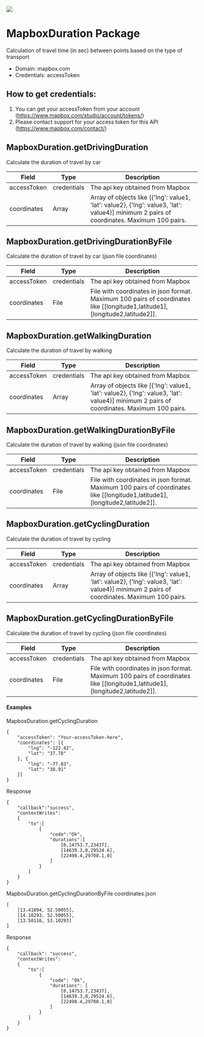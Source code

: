 [![](https://scdn.rapidapi.com/RapidAPI_banner.png)](https://rapidapi.com/package/MapboxDuration/functions?utm_source=RapidAPIGitHub_MapboxDurationFunctions&utm_medium=button&utm_content=RapidAPI_GitHub)

# MapboxDuration Package
Calculation of travel time (in sec) between points based on the type of transport
* Domain: mapbox.com
* Credentials: accessToken

## How to get credentials: 
1. You can get your accessToken from your account (https://www.mapbox.com/studio/account/tokens/)
2. Please contact support for your access token for this API (https://www.mapbox.com/contact/)
 
## MapboxDuration.getDrivingDuration
Сalculate the duration of travel by car

| Field      | Type       | Description
|------------|------------|----------
| accessToken| credentials| The api key obtained from Mapbox
| coordinates| Array      | Array of objects like [{'lng': value1, 'lat': value2}, {'lng': value3, 'lat': value4}] minimum 2 pairs of coordinates. Maximum 100 pairs.

## MapboxDuration.getDrivingDurationByFile
Сalculate the duration of travel by car (json file coordinates)

| Field      | Type       | Description
|------------|------------|----------
| accessToken| credentials| The api key obtained from Mapbox
| coordinates| File       | File with coordinates in json format. Maximum 100 pairs of coordinates like [[longitude1,latitude1], [longitude2,latitude2]].

## MapboxDuration.getWalkingDuration
Сalculate the duration of travel by walking

| Field      | Type       | Description
|------------|------------|----------
| accessToken| credentials| The api key obtained from Mapbox
| coordinates| Array      | Array of objects like [{'lng': value1, 'lat': value2}, {'lng': value3, 'lat': value4}] minimum 2 pairs of coordinates. Maximum 100 pairs.

## MapboxDuration.getWalkingDurationByFile
Сalculate the duration of travel by walking (json file coordinates)

| Field      | Type       | Description
|------------|------------|----------
| accessToken| credentials| The api key obtained from Mapbox
| coordinates| File       | File with coordinates in json format. Maximum 100 pairs of coordinates like [[longitude1,latitude1], [longitude2,latitude2]].

## MapboxDuration.getCyclingDuration
Сalculate the duration of travel by cycling

| Field      | Type       | Description
|------------|------------|----------
| accessToken| credentials| The api key obtained from Mapbox
| coordinates| Array      | Array of objects like [{'lng': value1, 'lat': value2}, {'lng': value3, 'lat': value4}] minimum 2 pairs of coordinates. Maximum 100 pairs.

## MapboxDuration.getCyclingDurationByFile
Сalculate the duration of travel by cycling (json file coordinates)

| Field      | Type       | Description
|------------|------------|----------
| accessToken| credentials| The api key obtained from Mapbox
| coordinates| File       | File with coordinates in json format. Maximum 100 pairs of coordinates like [[longitude1,latitude1], [longitude2,latitude2]].

#### Examples
MapboxDuration.getCyclingDuration
```code
{
    "accessToken": "Your-accessToken-here",
    "coordinates": [{
        "lng": "-122.42",
        "lat": "37.78"
    }, {
        "lng": "-77.03",
        "lat": "38.91"
    }]
}
```
Response
```code
{
    "callback":"success",
    "contextWrites":
    {
        "to":[
            {
                "code":"Ok",
                "durations":[
                    [0,14753.7,23437],
                    [14639.3,0,29524.6],
                    [22498.4,29708.1,0]
                ]
            }
        ]
    }
}
```

MapboxDuration.getCyclingDurationByFile
coordinates.json
```code
[
    [13.41894, 52.50055],
    [14.10293, 52.50055],
    [13.50116, 53.10293]
]
```
Response
```code
{
    "callback": "success",
    "contextWrites": 
    {
        "to":[
            {
                "code": "Ok",
                "durations": [
                    [0,14753.7,23437],
                    [14639.3,0,29524.6],
                    [22498.4,29708.1,0]
                ]
            }
        ]
    }
}
```
